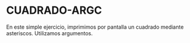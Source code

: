 # CUADRADO-ARGC
En este simple ejercicio, imprimimos por pantalla un cuadrado mediante asteriscos. Utilizamos argumentos.
